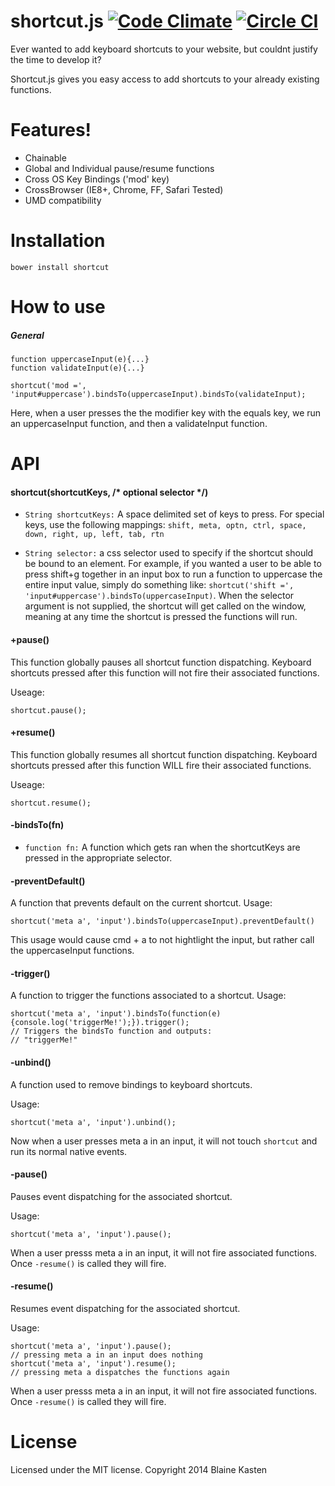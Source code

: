 
shortcut.js [![Code Climate](https://codeclimate.com/github/blainekasten/shortcut.js/badges/gpa.svg)](https://codeclimate.com/github/blainekasten/shortcut.js) [![Circle CI](https://circleci.com/gh/blainekasten/shortcut.js.svg?style=svg&circle-token=b2b27495568119b977fcf8088c679c721c49792b)](https://circleci.com/gh/blainekasten/shortcut.js)
============


Ever wanted to add keyboard shortcuts to your website, but couldnt justify the time to develop it?

Shortcut.js gives you easy access to add shortcuts to your already existing functions.

Features!
============

- Chainable
- Global and Individual pause/resume functions
- Cross OS Key Bindings ('mod' key)
- CrossBrowser (IE8+, Chrome, FF, Safari Tested)
- UMD compatibility

Installation
===========

`bower install shortcut`

How to use
===========

##### General

    function uppercaseInput(e){...}
    function validateInput(e){...}

    shortcut('mod =', 'input#uppercase').bindsTo(uppercaseInput).bindsTo(validateInput);

Here, when a user presses the the modifier key with the equals key, we run an uppercaseInput function, and then a validateInput function.

API
============

#### shortcut(shortcutKeys, /* optional selector */)

- `String shortcutKeys:` A space delimited set of keys to press. For special keys, use the following mappings:
`shift, meta, optn, ctrl, space, down, right, up, left, tab, rtn`

- `String selector:` a css selector used to specify if the shortcut should be bound to an element. For example, if you wanted a user to be able to press shift+g together in an input box to run a function to uppercase the entire input value, simply do something like: `shortcut('shift =', 'input#uppercase').bindsTo(uppercaseInput)`. When the selector argument is not supplied, the shortcut will get called on the window, meaning at any time the shortcut is pressed the functions will run.

#### +pause()

This function globally pauses all shortcut function dispatching. Keyboard shortcuts pressed after this function will not fire their associated functions.

Useage:

    shortcut.pause();
 
#### +resume()

This function globally resumes all shortcut function dispatching. Keyboard shortcuts pressed after this function WILL fire their associated functions.

Useage:

    shortcut.resume();


#### -bindsTo(fn)

- `function fn:` A function which gets ran when the shortcutKeys are pressed in the appropriate selector.

#### -preventDefault()

A function that prevents default on the current shortcut.
Usage:

    shortcut('meta a', 'input').bindsTo(uppercaseInput).preventDefault()

This usage would cause cmd + a to not hightlight the input, but rather call the uppercaseInput functions.

#### -trigger()

A function to trigger the functions associated to a shortcut.
Usage:

    shortcut('meta a', 'input').bindsTo(function(e){console.log('triggerMe!');}).trigger();
    // Triggers the bindsTo function and outputs:
    // "triggerMe!"

#### -unbind()

A function used to remove bindings to keyboard shortcuts.

Usage:

    shortcut('meta a', 'input').unbind();

Now when a user presses meta a in an input, it will not touch `shortcut` and run its normal native events.

#### -pause()

Pauses event dispatching for the associated shortcut.

Usage:

    shortcut('meta a', 'input').pause();

When a user presss meta a in an input, it will not fire associated functions. Once `-resume()` is called they will fire.

#### -resume()

Resumes event dispatching for the associated shortcut.

Usage:

    shortcut('meta a', 'input').pause();
    // pressing meta a in an input does nothing
    shortcut('meta a', 'input').resume();
    // pressing meta a dispatches the functions again

When a user presss meta a in an input, it will not fire associated functions. Once `-resume()` is called they will fire.


License
===========
Licensed under the MIT license. Copyright 2014 Blaine Kasten

